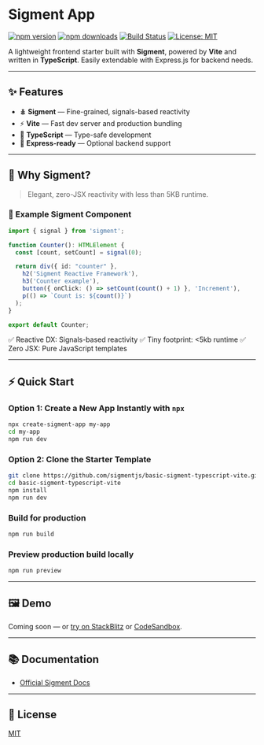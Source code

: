 # Sigment App

[![npm version](https://img.shields.io/npm/v/create-sigment-app?color=blue\&label=npm%20package)](https://www.npmjs.com/package/create-sigment-app)
[![npm downloads](https://img.shields.io/npm/dm/create-sigment-app?color=green\&label=npm%20downloads)](https://www.npmjs.com/package/create-sigment-app)
[![Build Status](https://img.shields.io/github/actions/workflow/status/sigmentjs/sigment/ci.yml?branch=main\&label=build\&color=brightgreen)](https://github.com/sigmentjs?tab=repositories)
[![License: MIT](https://img.shields.io/badge/license-MIT-blue.svg)](./LICENSE)

A lightweight frontend starter built with **Sigment**, powered by **Vite** and written in **TypeScript**. Easily extendable with Express.js for backend needs.

---

## ✨ Features

* 🯉 **Sigment** — Fine-grained, signals-based reactivity
* ⚡ **Vite** — Fast dev server and production bundling
* 📜 **TypeScript** — Type-safe development
* 🌿 **Express-ready** — Optional backend support

---

## 🌟 Why Sigment?

> Elegant, zero-JSX reactivity with less than 5KB runtime.

### 🔧 Example Sigment Component

```ts
import { signal } from 'sigment';

function Counter(): HTMLElement {
  const [count, setCount] = signal(0);

  return div({ id: "counter" },
    h2('Sigment Reactive Framework'),
    h3('Counter example'),
    button({ onClick: () => setCount(count() + 1) }, 'Increment'),
    p(() => `Count is: ${count()}`)
  );
}

export default Counter;
```

✅ Reactive DX: Signals-based reactivity
✅ Tiny footprint: <5kb runtime
✅ Zero JSX: Pure JavaScript templates

---

## ⚡ Quick Start

### Option 1: Create a New App Instantly with `npx`

```bash
npx create-sigment-app my-app
cd my-app
npm run dev
```

### Option 2: Clone the Starter Template

```bash
git clone https://github.com/sigmentjs/basic-sigment-typescript-vite.git
cd basic-sigment-typescript-vite
npm install
npm run dev
```

### Build for production

```bash
npm run build
```

### Preview production build locally

```bash
npm run preview
```

---

## 🖼️ Demo

Coming soon — or [try on StackBlitz](https://stackblitz.com) or [CodeSandbox](https://codesandbox.io).

---

## 📚 Documentation

* [Official Sigment Docs](https://sigment.dev)

---

## 📄 License

[MIT](./LICENSE)
